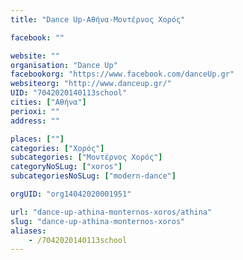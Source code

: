 ```yaml
---
title: "Dance Up-Αθήνα-Μοντέρνος Χορός"

facebook: ""

website: ""
organisation: "Dance Up"
facebookorg: "https://www.facebook.com/danceUp.gr"
websiteorg: "http://www.danceup.gr/"
UID: "7042020140113school"
cities: ["Αθήνα"]
perioxi: ""
address: ""

places: [""]
categories: ["Χορός"]
subcategories: ["Μοντέρνος Χορός"]
categoryNoSLug: ["xoros"]
subcategoriesNoSLug: ["modern-dance"]

orgUID: "org14042020001951"

url: "dance-up-athina-monternos-xoros/athina"
slug: "dance-up-athina-monternos-xoros"
aliases:
    - /7042020140113school
---
```





